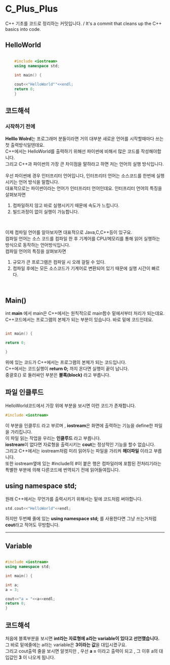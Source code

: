 # C_Plus_Plus
C++ 기초를 코드로 정리하는 커밋입니다.   / It's a commit that cleans up the C++ basics into code.

## HelloWorld 

~~~Cpp

	#include <iostream>
	using namespace std;
	
	int main() {

	cout<<"HelloWorld""<<endl;
	return 0;
	}

~~~

## 코드해석 

### 시작하기 전에

**Helllo Wolrd**는 프로그래머 분들이라면 거의 대부분 새로운 언어를 시작할때마다 쓰는 첫 출력방식일텐데요.<br />
C++에서는 HelloWorld를 출력하기 위해선 파이썬에 비해서 많은 코드를 작성해야합니다.<br />
그리고 C++과 파이썬의 가장 큰 차이점을 말하라고 하면 저는 언어의 실행 방식입니다. <br /><br />
우선 파이썬에 경우 인터프리터 언어입니다, 인터프리터 언어는 소스코드를 한번에 실행 시키는 언어 방식을 말합니다. <br />
대표적으로는 파이썬이라는 언어가 인터프리터 언어인데요. 인터프리터 언어의 특징을 살펴보자면

1. 컴파일하지 않고 바로 실행시키기 때문에 속도가 느립니다.
2. 빌드과정이 없이 실행이 가능합니다.

<br />

이제 컴파일 언어를 알아보자면 대표적으로 Java,C,C++등이 있구요. <br />
컴파일 언어는 소스 코드를 컴파일 한 후 기계어를 CPU/메모리를 통해 읽어 실행하는 방식으로 동작하는 언어방식입니다.<br />
컴파일 언어의 특징을 살펴보자면
1. 규모가 큰 프로그램은 컴파일 시 오래 걸릴 수 있다.
2. 컴파일 후에는 모든 소스코드가 기계어로 변환되어 있기 때문에 실행 시간이 빠르다.
<br />

## Main()
int **main** 에서 main은 C++에서는 원칙적으로 main함수 밑에서부터 처리가 되는데요. <br />
C++코드에서는 프로그램의 본체가 되는 부분이 있습니다. 바로 밑에 코드인데요.<br />

~~~Cpp

int main() {

return 0;

}
~~~

위에 있는 코드가 C++에서는 프로그램의 본체가 되는 코드입니다. <br />
C++에서는 코드실행이 **return 0;** 까지 온다면 실행이 끝이 납니다. <br />
중괄호{} 로 둘러싸인 부분은 **블록(block)** 라고 부릅니다.
<br />
## 파일 인클루드
HelloWorld코드에서 가장 위에 부분을 보시면 이런 코드가 존재합니다.
~~~Cpp
#include <iostream>
~~~
이 부분을 인클루드 라고 부르며 , **iostream**은 화면에 출력하는 기능을 define한 파일을 가리킵니다. <br />
이 파일 읽는 작업을 우리는 **인클루드** 라고 부릅니다.<br />
**iostream**이 없다면 자료형을 출력시키는 **cout**는 정상적인 기능을 할수 없습니다.
<br />
그리고 C++에서는 iostream처럼 미리 읽어두는 파일을 가리켜 **헤더파일** 이라고 부릅니다.<br />
또한 iostream옆에 있는 #include의 #이 붙은 행은 컴파일러에 포함된 전처리기라는 특별한 부분에 의해 다른코드에 번역되기 전에 읽어들여집니다. <br />

## using namespace std;
원래 C++에서는 무언가를 출력시키기 위해서는 밑에 코드처럼 써야합니다.
~~~ Cpp
std.cout<<"HelloWorld"<<endl;
~~~
하지만 두번째 줄에 있는 **using namespace std;** 를 사용한다면 그냥 쓰는거처럼 **cout**라고 적어도 무방합니다.

---

## Variable 

~~~ cpp

#include <iostream>
using namespace std;

int main() {

int a;
a = 3;

cout<<"a = "<<a<<endl;
return 0;
}
~~~

## 코드해석
처음에 블록부분을 보시면 **int라는 자료형에 a라는 variable이 있다고 선언했습니다.** <br />
그 바로 밑에줄에는 a라는 variable은 **3이라는 값**을 대입시켰구요. <br />
그리고 cout출력 줄을 보시면 알겟지만 , 우선 **a =** 이라고 출력이 되고 , 그 이후 a의 대입값인 **3** 이 나오게 됩니다.<br /> 












